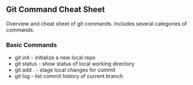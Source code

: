 ## Git Command Cheat Sheet

Overview and cheat sheet of git commands. Includes several categories of commands. 

### Basic Commands
* git init - initialize a new local repo
* git status - show status of local working directory
* git add . - stage local changes for commit
* git log - list commit history of current branch
